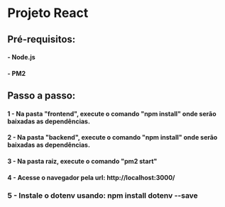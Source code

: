 # Projeto React

## Pré-requisitos:

#### - Node.js

#### - PM2

## Passo a passo:

#### 1 - Na pasta "frontend", execute o comando "npm install" onde serão baixadas as dependências.

#### 2 - Na pasta "backend", execute o comando "npm install" onde serão baixadas as dependências.

#### 3 - Na pasta raiz, execute o comando "pm2 start"

#### 4 - Acesse o navegador pela url: http://localhost:3000/

### 5 - Instale o dotenv usando: npm install dotenv --save


